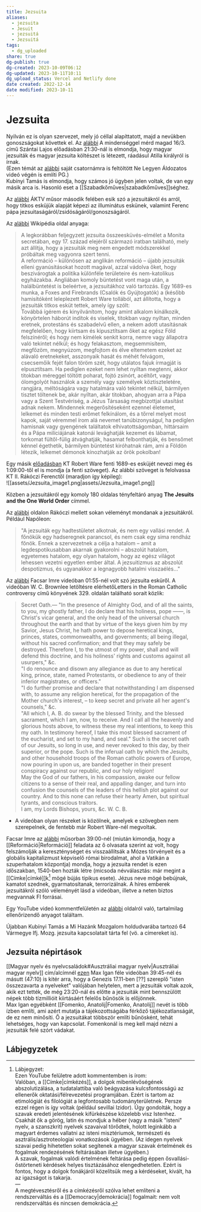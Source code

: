```yaml
---
title: Jezsuita
aliases:
  - jezsuita
  - Jesuit
  - jezsuitá
  - Jezsuitá
tags:
  - dg_uploaded
share: true
dg-publish: true
dg-created: 2023-10-09T06:12
dg-updated: 2023-10-11T10:11
dg_upload_status: Vercel and Netlify done
date created: 2022-12-14
date modified: 2023-10-11
---
```


# Jezsuita

Nyilván ez is olyan szervezet, mely jó céllal alapíttatott, majd a nevükben gonoszságokat követtek el. Az [alábbi](https://youtu.be/ILKAy450uf8) A mindenséggel mérd magad 16/3. című Szántai Lajos előadásban 21:30-nál is elmondja, hogy magyar jezsuiták és magyar jezsuita költészet is létezett, ráadásul Atilla királyról is írnak.  
(Ezen témát az [alábbi](https://youtu.be/sGGK1gkAkzM) saját csatornámra is feltöltött Ne Legyen Áldozatos videó végén is említi PG.)  
Kubínyi Tamás is elmondja, hogy számos jó ügyben jelen voltak, de van egy másik arca is. Hasonló eset a [[Szabadkőműves\|szabadkőműves]]séghez.  

Az [alábbi](https://youtu.be/Mi88I4EF67E) ÁKTV műsor második felében esik szó a jezsuitákról és arról, hogy titkos esküjük alapját képezi az illuminátus eskünek, valamint Ferenc pápa jezsuitaságáról/zsidóságáról/gonoszságáról.  

Az [alábbi](https://hu.wikipedia.org/wiki/Jezsuita_összeesküvés-elméletek) Wikipédia oldal anyaga:  
> A legkorábban feljegyzett jezsuita összeesküvés-elmélet a Monita secretában, egy 17. század elejéről származó iratban található, mely azt állítja, hogy a jezsuiták meg nem engedett módszerekkel próbáltak meg vagyonra szert tenni.  
> A reformáció – különösen az anglikán reformáció – újabb jezsuiták elleni gyanúsításokat hozott magával, azzal vádolva őket, hogy beszivárogtak a politika különféle területeire és nem-katolikus egyházakba. Angliában komoly büntetést vont maga után, a halálbüntetést is beleértve, a jezsuitákhoz való tartozás. Egy 1689-es munka, a Foxes and Firebrands (Csalók és Gyújtogatók) a (később hamisítóként leleplezett Robert Ware tollából, azt állította, hogy a jezsuiták titkos esküt tettek, amely így szólt:  
> Továbbá ígérem és kinyilvánítom, hogy amint alkalom kínálkozik, könyörtelen háborút indítok és viselek, titokban vagy nyíltan, minden eretnek, protestáns és szabadelvű ellen, a nekem adott utasításnak megfelelően, hogy kiirtsam és kipusztítsam őket az egész Föld felszínéről; és hogy nem kímélek senkit korra, nemre vagy állapotra való tekintet nélkül; és hogy felakasztom, megsemmisítem, megfőzöm, megnyúzom, megfojtom és élve eltemetem ezeket az alávaló eretnekeket, asszonyaik hasát és méhét felvágom, csecsemőik fejét falon töröm szét, hogy utálatos fajuk írmagját is elpusztítsam. Ha pediglen ezeket nem lehet nyíltan megtenni, akkor titokban méreggel töltött poharat, fojtó zsinórt, acéltőrt, vagy ólomgolyót használok a személy vagy személyek köztiszteletére, rangjára, méltóságára vagy hatalmára való tekintet nélkül, bármilyen tisztet töltenek be, akár nyíltan, akár titokban, ahogyan arra a Pápa vagy a Szent Testvériség, a Jézus Társaság megbízottjai utasítást adnak nekem. Mindennek megerősítéseként ezennel életemet, lelkemet és minden testi erőmet felkínálom, és a tőrrel melyet most kapok, saját véremmel írom alá nevemet tanúbizonyságul, ha pediglen hamisnak vagy gyengének találtatok elhivatottságomban, hittársaim és a Pápa milíciájának katonái levághatják kezemet és lábamat, torkomat fültől-fülig átvághatják, hasamat felbonthatják, és bensőmet kénnel égethetik, bármilyen büntetést kiróhatnak rám, ami a Földön létezik, lelkemet démonok kínozhatják az örök pokolban!  

Egy másik [előadásban](https://youtu.be/ff7V_iqpucE) KT Robert Ware fenti 1689-es esküjét nevezi meg és 1:09:00-től el is mondja (a fenti szöveget). Az alábbi szöveget is felolvassa KT II. Rákóczi Ferenctől (maradjon így képileg):  
![[assets/Jezsuita_image1.png\|assets/Jezsuita_image1.png]]  

Közben a jezsuitákról egy komoly 180 oldalas tényfeltáró anyag **The Jesuits and the One World Order** címmel.  

Az [alábbi](http://valamiamano.blogspot.com/2014/03/a-jezsuitakrol-mondtak.html) oldalon Rákóczi mellett sokan véleményt mondanak a jezsuitákról. Például Napóleon:  
> "A jezsuiták egy hadtestületet alkotnak, és nem egy vallási rendet. A főnökük egy hadseregnek parancsol, és nem csak egy sima rendház főnök. Ennek a szervezetnek a célja a hatalom – amit a legdespotikusabban akarnak gyakorolni – abszolút hatalom, egyetemes hatalom, egy olyan hatalom, hogy az egész világot lehessen vezetni egyetlen ember által. A jezsuitizmus az abszolút despotizmus, és ugyanakkor a legnagyobb hatalmi visszaélés..."  

Az [alábbi](https://youtu.be/SEelyWVTr8s) Facsar Imre videóban 01:55-nél volt szó jezsuita esküről. A videóban W. C. Brownlee letöltésre elérhetőLetters in the Roman Catholic controversy című könyvének 329. oldalán található sorait közlik:  
> Secret Oath.— "In the presence of Almighty God, and of all the saints, to you, my ghostly father, I do declare that his holiness, pope ——, is Christ's vicar general, and the only head of the universal church throughout the earth and that by virtue of the keys given him by my Savior, Jesus Christ, he hath power to depose heretical kings, princes, states, commonwealths, and governments; all being illegal, without his sacred confirmation; and that they may safely be destroyed. Therefore I, to the utmost of my power, shall and will defend this doctrine, and his holiness' rights and customs against all usurpers," &c.  
> "I do renounce and disown any allegiance as due to any heretical king, prince, state, named Protestants, or obedience to any of their inferior magistrates, or officers."  
> "I do further promise and declare that notwithstanding I am dispensed with, to assume any religion heretical, for the propagation of the Mother church's interest, – to keep secret and private all her agent's counsels," &c.  
> "All which I, A. B. do swear by the blessed Trinity, and the blessed sacrament, which I am, now, to receive. And I call all the heavenly and glorious hosts above, to witness these my real intentions, to keep this my oath. In testimony hereof, I take this most blessed sacrament of the eucharist, and set to my hand, and seal." Such is the secret oath of our Jesuits, so long in use, and never revoked to this day, by their superior, or the pope. Such is the inferual oath by which the Jesuits, and other household troops of the Roman catholic powers of Europe, now pouring in upon us, are banded together in their present conspiracy against our republic, and our holy religion!  
> May the God of our fathers, in his compassion, awake our fellow citizens to a sense of their real, and appalling danger, and turn into confusion the counsels of the leaders of this hellish plot against our country. And to this none can refuse their hearty Amen, but spiritual tyrants, and conscious traitors.  
> I am, my Lords Bishops, yours, &c. W. C. B.  
- A videóban olyan részeket is közölnek, amelyek e szövegben nem szerepelnek, de fentebb már Robert Ware-nél megvoltak.  

Facsar Imre az [alábbi](https://youtu.be/YIioc05yNEY) műsorban 39:00-nél (miután kimondja, hogy a [[Reformáció\|Reformáció]] feladata az ő olvasata szerint az volt, hogy felszámolják a kereszténységet és visszaállítsák a Mózes törvényeit és a globális kapitalizmust képviselő római birodalmat, ahol a Vatikán a szuperhatalom központja) mondja, hogy a jezsuita rendet is ezen időszakban, 1540-ben hozták létre (micsoda névválasztás: már megint a [[Címke\|címké]]k[^1] mögé bújás tipikus esete). Jézus neve mögé bebújnak, kamatot szednek, gyarmatosítanak, terrorizálnak. A híres emberek jezsuitákról szóló véleményét lásd a videóban, illetve a neten biztos megvannak FI forrásai.  

Egy YouTube videó kommentfelületén az [alábbi](http://www.novalis.hu/index.php?option=com_content&task=view&id=491) oldalról való, tartalmilag ellenőrizendő anyagot találtam.  

Újabban Kubínyi Tamás a Mi Hazánk Mozgalom holdudvarába tartozó 64 Vármegye Ifj. Mozg. jezsuita kapcsolatait tárta fel (vö. a címereket is).  

## Jezsuita népirtások

[[Magyar nyelv és nyelvcsaládok#Ausztráliai magyar nyelv\|Ausztráliai magyar nyelv]] cím/alcímnél [ezen](https://www.youtube.com/watch?v=0wcK2fcluZ8) Max Igan féle videóban 39:45-nél és másutt (47:10) is kitér arra, hogy a Genezis 17.11-ben \[??\] szereplő "isten összezavarta a nyelveket" valójában helytelen, mert a jezsuiták voltak azok, akik ezt tették, de még 23:20-nál és előtte a jezsuiták mint bennszülött népek több tízmillióit kiirtásáért felelős bűnösök is előjönnek.  
Max Igan egyébként [[Fomenko, Anatolij\|Fomenko, Anatolij]] nevét is több ízben említi, ami azért mutatja a tájékozottságába férkőző tájékozatlanságát, de ez nem minősíti. Ő a jezsuitákat többször említi bűnösként, tehát lehetséges, hogy van kapcsolat. Fomenkonál is meg kell majd nézni a jezsuiták felé szórt vádakat.  

## Lábjegyzetek

[^1]: Lábjegyzet:  
Ezen YouTube felületre adott kommentemben is írom:  
Valóban, a [[Címke\|címkézés]], a dolgok mibenlévőségének abszolutizálása, a tudatalattiba való beágyazása kulcsfontosságú az ellenerők oktatási/félrevezetési programjában. Ezért is tartom az etimológiát és filológiát a legfontosabb tudományterületnek. Persze ezzel régen is így voltak (például sevillai Izidor). Úgy gondolták, hogy a szavak eredeti jelentésének kifürkészése közelebb visz Istenhez. Csakhát ők a görög, latin és mondjuk a héber (vagy a másik "isteni" nyelv, a szanszkrit) nyelvek szavaival törődtek, holott leginkább a magyart érdemes vallatni az isteni misztériumok, természeti és asztrális/asztroteologiai vonatkozások ügyében. (Az idegen nyelvek szavai pedig hihetetlen sokat segítenek a magyar szavak értelmének és fogalmak rendezésének feltárásában illetve ügyében.)  
A szavak, fogalmak valódi értelmének feltárása pedig éppen ősvallási-őstörteneti kérdések helyes tisztázásához elengedhetetlen. Ezért is fontos, hogy a dolgok fonákjáról közelítsük meg a kérdéseket, kivált, ha az igazságot is takarja.  
—  
A megtévesztésről és a címkézésről szólva lehet említeni a rendszerváltás és a [[Democracy\|demokrácia]] fogalmait: nem volt rendszerváltás és nincsen demokrácia.  